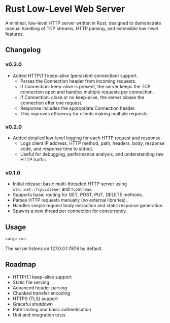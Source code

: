 # Rust Low-Level Web Server

A minimal, low-level HTTP server written in Rust, designed to demonstrate manual handling of TCP streams, HTTP parsing, and extensible low-level features.

## Changelog

### v0.3.0
- Added HTTP/1.1 keep-alive (persistent connection) support.
  - Parses the Connection header from incoming requests.
  - If Connection: keep-alive is present, the server keeps the TCP connection open and handles multiple requests per connection.
  - If Connection: close or no keep-alive, the server closes the connection after one request.
  - Response includes the appropriate Connection header.
  - This improves efficiency for clients making multiple requests.

### v0.2.0
- Added detailed low-level logging for each HTTP request and response.
  - Logs client IP address, HTTP method, path, headers, body, response code, and response time to stdout.
  - Useful for debugging, performance analysis, and understanding raw HTTP traffic.

### v0.1.0
- Initial release: basic multi-threaded HTTP server using `std::net::TcpListener` and `TcpStream`.
- Supports basic routing for GET, POST, PUT, DELETE methods.
- Parses HTTP requests manually (no external libraries).
- Handles simple request body extraction and static response generation.
- Spawns a new thread per connection for concurrency.

## Usage

```sh
cargo run
```

The server listens on 127.0.0.1:7878 by default.

## Roadmap
- HTTP/1.1 keep-alive support
- Static file serving
- Advanced header parsing
- Chunked transfer encoding
- HTTPS (TLS) support
- Graceful shutdown
- Rate limiting and basic authentication
- Unit and integration tests